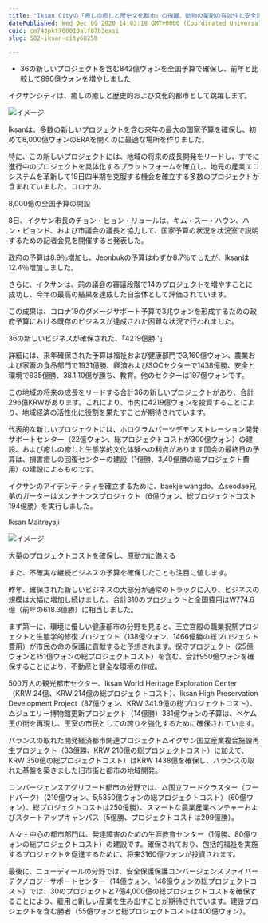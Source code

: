 ```yaml
---
title: "Iksan Cityの「癒しの癒しと歴史文化都市」の飛躍、動物の薬剤の有効性と安全評価センター（60億勝、250億の総プロジェクトコスト）"
datePublished: Wed Dec 09 2020 14:03:18 GMT+0000 (Coordinated Universal Time)
cuid: cm743pkt700010alf87b3exsi
slug: 582-iksan-city60250

---
```



- 36の新しいプロジェクトを含む842億ウォンを全国予算で確保し、前年と比較して890億ウォンを増やしました

イクサンシティは、癒しの癒しと歴史的および文化的都市として跳躍します。

![イメージ](https://cdn.hashnode.com/res/hashnode/image/upload/v1739497179782/860966bb-0612-4614-85ff-6924d4e994f9.jpeg)

Iksanは、多数の新しいプロジェクトを含む来年の最大の国家予算を確保し、初めて8,000億ウォンのERAを開くのに最適な場所を作りました。

特に、この新しいプロジェクトには、地域の将来の成長開発をリードし、すでに進行中のプロジェクトを具体化するプラットフォームを確立し、地元の産業エコシステムを革新して19日四半期を克服する機会を確立する多数のプロジェクトが含まれていました。コロナの。

8,000億の全国予算の開設

8日、イクサン市長のチョン・ヒョン・リュールは、キム・スー・ハウン、ハン・ビョンド、および市議会の議長と協力して、国家予算の状況を状況室で説明するための記者会見を開催すると発表した。

政府の予算は8.9％増加し、Jeonbukの予算はわずか8.7％でしたが、Iksanは12.4％増加しました。

さらに、イクサンは、前の議会の審議段階で14のプロジェクトを増やすことに成功し、今年の最高の結果を達成した自治体として評価されています。

この成果は、コロナ19のダメージサポート予算で3兆ウォンを形成するための政府予算における既存のビジネスが達成された困難な状況で行われました。

36の新しいビジネスが確保された、「4219億勝 '」

詳細には、来年確保された予算は福祉および健康部門で3,160億ウォン、農業および家畜の食品部門で1931億勝、経済およびSOCセクターで1438億勝、安全と環境で935億勝、38.1 10億が勝ち、教育。他のセクターは197億ウォンです。

この地域の将来の成長をリードする合計36の新しいプロジェクトがあり、合計296億KRWがあります。これにより、市内に4219億ウォンを投資することにより、地域経済の活性化に役割を果たすことが期待されています。

代表的な新しいプロジェクトには、ホログラムパーツデモンストレーション開発サポートセンター（22億ウォン、総プロジェクトコストが300億ウォン）の建設、および癒しの癒しと生態学的文化体験への利点があります国会の最終日の予算は、損害癒しの回復センターの建設（1億勝、3,40億勝の総プロジェクト費用）の建設によるものです。

イクサンのアイデンティティを確立するために、baekje wangdo、△seodae兄弟のガーターはメンテナンスプロジェクト（6億ウォン、総プロジェクトコスト194億勝）を実行しました。

Iksan Maitreyaji

![イメージ](https://cdn.hashnode.com/res/hashnode/image/upload/v1739497181584/d7a7a856-4418-44c3-bd27-c19170f4e234.jpeg)

大量のプロジェクトコストを確保し、原動力に備える

また、不確実な継続ビジネスの予算を確保したことも注目に値します。

昨年、確保された新しいビジネスの大部分が通常のトラックに入り、ビジネスの規模は大幅に増加し続けました。合計310のプロジェクトと全国費用はW774.6億（前年の618.3億勝）に相当しました。

まず第一に、環境に優しい健康都市の分野を見ると、王立宮殿の職業祝祭プロジェクトと生態学的修復プロジェクト（138億ウォン、1466億勝の総プロジェクト費用）が市民の命の保護に貢献すると予想されます。保守プロジェクト（25億ウォンと151億ウォンの総プロジェクトコスト）を含む、合計950億ウォンを確保することにより、不動産と健全な環境の作成。

500万人の観光都市セクター、Iksan World Heritage Exploration Center（KRW 24億、KRW 214億の総プロジェクトコスト）、Iksan High Preservation Development Project（87億ウォン、KRW 341.9億の総プロジェクトコスト）、△ジュエリー博物館更新プロジェクト（14億勝）381億ウォンの予算は、ベケム王の街を再現し、王室の市民としての誇りを強化するために確保されています。

バランスの取れた開発経済都市関連プロジェクト△イクサン国立産業複合施設再生プロジェクト（33億勝、KRW 210億の総プロジェクトコスト）に加えて、KRW 350億の総プロジェクトコスト）はKRW 1438億を確保し、バランスの取れた基盤を築きました旧市街と都市の地域開発。

コンバージェンスアグリフード都市の分野では、△国立フードクラスター（フードパーク）（219億ウォン、5,5350億ウォンの総プロジェクトコスト）（60億ウォン）、総プロジェクトコストは250億勝）、スマートな農業産業ベンチャーおよびスタートアップキャンパス（5億勝、プロジェクトコストは299億勝）。

人々 - 中心の都市部門は、発達障害のための生涯教育センター（1億勝、80億ウォンの総プロジェクトコスト）の建設です。確保されており、包括的福祉を実施するプロジェクトを促進するために、将来3160億ウォンが投資されます。

最後に、ニューディールの分野では、安全保護保護コンバージェンスファイバーテクノロジーサポートセンター（14億ウォン、146億ウォンの総プロジェクトコスト）では、30のプロジェクトと7億4,000億の総プロジェクトコストを確保することにより、雇用と新しい産業を生み出すことが期待されています。建設プロジェクトを含む勝者（55億ウォンと総プロジェクトコストは400億ウォン）。